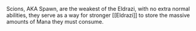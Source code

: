 Scions, AKA Spawn, are the weakest of the Eldrazi, with no extra normal abilities, they serve as a way for stronger [[Eldrazi]] to store the massive amounts of Mana they must consume. 